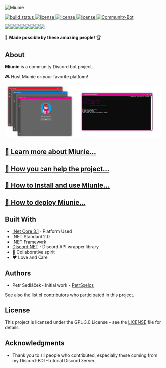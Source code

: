 ![Miunie](https://i.imgur.com/h2PjgF6.png)

<a href="https://dev.azure.com/spelos/miunie/_apis/build/status/discord-bot-tutorial.Miunie?branchName=master">
  <img src="https://dev.azure.com/spelos/miunie/_apis/build/status/discord-bot-tutorial.Miunie?branchName=master" alt="build status">
</a>
<a href="https://github.com/discord-bot-tutorial/Miunie/graphs/contributors">
  <img src="https://img.shields.io/github/contributors/discord-bot-tutorial/Miunie.svg" alt="license">
</a>
<a href="https://discord.gg/cGhEZuk">
  <img src="https://img.shields.io/discord/377879473158356992.svg" alt="license">
</a>
<a href="https://github.com/discord-bot-tutorial/Miunie/blob/master/LICENSE">
  <img src="https://img.shields.io/badge/License-GPLv3-blue.svg" alt="license">
</a>
<a href="https://discordbots.org/bot/411505318124847114" >
  <img src="https://discordbots.org/api/widget/status/411505318124847114.svg" alt="Community-Bot" />
</a>

[![](https://sourcerer.io/fame/petrspelos/discord-bot-tutorial/Miunie/images/0)](https://sourcerer.io/fame/petrspelos/discord-bot-tutorial/Miunie/links/0)[![](https://sourcerer.io/fame/petrspelos/discord-bot-tutorial/Miunie/images/1)](https://sourcerer.io/fame/petrspelos/discord-bot-tutorial/Miunie/links/1)[![](https://sourcerer.io/fame/petrspelos/discord-bot-tutorial/Miunie/images/2)](https://sourcerer.io/fame/petrspelos/discord-bot-tutorial/Miunie/links/2)[![](https://sourcerer.io/fame/petrspelos/discord-bot-tutorial/Miunie/images/3)](https://sourcerer.io/fame/petrspelos/discord-bot-tutorial/Miunie/links/3)[![](https://sourcerer.io/fame/petrspelos/discord-bot-tutorial/Miunie/images/4)](https://sourcerer.io/fame/petrspelos/discord-bot-tutorial/Miunie/links/4)[![](https://sourcerer.io/fame/petrspelos/discord-bot-tutorial/Miunie/images/5)](https://sourcerer.io/fame/petrspelos/discord-bot-tutorial/Miunie/links/5)[![](https://sourcerer.io/fame/petrspelos/discord-bot-tutorial/Miunie/images/6)](https://sourcerer.io/fame/petrspelos/discord-bot-tutorial/Miunie/links/6)[![](https://sourcerer.io/fame/petrspelos/discord-bot-tutorial/Miunie/images/7)](https://sourcerer.io/fame/petrspelos/discord-bot-tutorial/Miunie/links/7)

💖 **Made possible by these amazing people!** 🏆

## About

**Miunie** is a community Discord bot project.

🎮 Host Miunie on your favorite platform!

![platforms image](img/apps.png)

## [🔗 Learn more about Miunie...](https://github.com/control-net/Miunie/wiki/About-Miunie)

## [🔗 How you can help the project...](https://github.com/control-net/Miunie/wiki/How-to-help)

## [🔗 How to install and use Miunie...](https://github.com/control-net/Miunie/wiki/Getting-started-with-Miunie)

## [🔗 How to deploy Miunie...](https://github.com/control-net/Miunie/wiki/Deploying-Miunie)

## Built With

- [.Net Core 3.1](https://dotnet.microsoft.com/download/dotnet-core) - Platform Used
- .NET Standard 2.0
- .NET Framework
- [Discord.NET](https://github.com/discord-net/Discord.Net) - Discord API wrapper library
- 💙 Collaborative spirit
- ❤️ Love and Care

## Authors

- Petr Sedláček - Initial work - [PetrSpelos](https://github.com/petrspelos)

See also the list of [contributors](https://github.com/control-net/Miunie/graphs/contributors) who participated in this project.

## License

This project is licensed under the GPL-3.0 License - see the [LICENSE](https://github.com/control-net/Miunie/blob/master/LICENSE) file for details

## Acknowledgments

- Thank you to all people who contributed, especially those coming from my Discord-BOT-Tutorial Discord Server.
